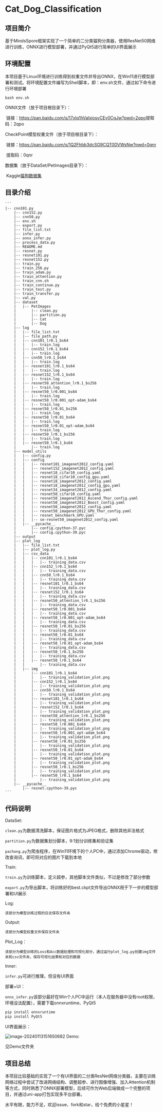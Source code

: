 # Cat_Dog_Classification

## 项目简介

基于MindsSpore框架实现了一个简单的二分类猫狗分类器，使用ResNet50网络进行训练，ONNX进行模型部署，并通过PyQt5进行简单的UI界面展示

## 环境配置

本项目基于Linux环境进行训练得到权重文件并导出ONNX，在Win11进行模型部署和测试。将环境配置文件编写为Shell脚本，即：env.sh文件，通过如下命令进行环境部署

~~~shell
bash env.sh
~~~

ONNX文件（放于项目根目录下）：

​	链接：https://pan.baidu.com/s/17xlq1hValsjosvCEy0CgJw?pwd=2qpo 
​	提取码：2qpo

CheckPoint模型权重文件（放于项目根目录下）：

​	链接：https://pan.baidu.com/s/1Q2Fhbb3dcSG9CQT0DVWsNw?pwd=0qnr 

​	提取码：0qnr

数据集（放于DataSet/PetImages目录下）：

​	Kaggle[猫狗数据集](https://www.microsoft.com/en-us/download/confirmation.aspx?id=54765)

## 目录介绍

    ```
    |-- cnn101.py
    ​    |-- cnn152.py
    ​    |-- cnn50.py
    ​    |-- env.sh
    ​    |-- export.py
    ​    |-- file_list.txt
    ​    |-- infer.py
    ​    |-- onnx_infer.py
    ​    |-- process_data.py
    ​    |-- README.md
    ​    |-- resnet.py
    ​    |-- resnet101.py
    ​    |-- resnet152.py
    ​    |-- train.py
    ​    |-- train_256.py
    ​    |-- train_adam.py
    ​    |-- train_attention.py
    ​    |-- train_cnn.sh
    ​    |-- train_continue.py
    ​    |-- train_test.py
    ​    |-- train_transfer.py
    ​    |-- val.py
    ​    |-- dataset
    ​    |   |-- PetImages
    ​    |       |-- clean.py
    ​    |       |-- partition.py
    ​    |       |-- Cat
    ​    |       |-- Dog
    ​    |-- log
    ​    |   |-- file_list.txt
    ​    |   |-- file_path.py
    ​    |   |-- cnn101_lr0.1_bs64
    ​    |   |   |-- train.log
    ​    |   |-- cnn152_lr0.1_bs64
    ​    |   |   |-- train.log
    ​    |   |-- cnn50_lr0.1_bs64
    ​    |   |   |-- train.log
    ​    |   |-- resnet101_lr0.1_bs64
    ​    |   |   |-- train.log
    ​    |   |-- resnet152_lr0.1_bs64
    ​    |   |   |-- train.log
    ​    |   |-- resnet50_attention_lr0.1_bs256
    ​    |   |   |-- train.log
    ​    |   |-- resnet50_lr0.001_bs64
    ​    |   |   |-- train.log
    ​    |   |-- resnet50_lr0.001_opt-adam_bs64
    ​    |   |   |-- train.log
    ​    |   |-- resnet50_lr0.01_bs256
    ​    |   |   |-- train.log
    ​    |   |-- resnet50_lr0.01_bs64
    ​    |   |   |-- train.log
    ​    |   |-- resnet50_lr0.01_opt-adam_bs64
    ​    |   |   |-- train.log
    ​    |   |-- resnet50_lr0.1_bs256
    ​    |   |   |-- train.log
    ​    |   |-- resnet50_lr0.1_bs64
    ​    |       |-- train.log
    ​    |-- model_utils
    ​    |   |-- config.py
    ​    |   |-- config
    ​    |   |   |-- resnet101_imagenet2012_config.yaml
    ​    |   |   |-- resnet152_imagenet2012_config.yaml
    ​    |   |   |-- resnet18_cifar10_config.yaml
    ​    |   |   |-- resnet18_cifar10_config_gpu.yaml
    ​    |   |   |-- resnet18_imagenet2012_config.yaml
    ​    |   |   |-- resnet18_imagenet2012_config_gpu.yaml
    ​    |   |   |-- resnet34_imagenet2012_config.yaml
    ​    |   |   |-- resnet50_cifar10_config.yaml
    ​    |   |   |-- resnet50_imagenet2012_Ascend_Thor_config.yaml
    ​    |   |   |-- resnet50_imagenet2012_Boost_config.yaml
    ​    |   |   |-- resnet50_imagenet2012_config.yaml
    ​    |   |   |-- resnet50_imagenet2012_GPU_Thor_config.yaml
    ​    |   |   |-- resnet_benchmark_GPU.yaml
    ​    |   |   |-- se-resnet50_imagenet2012_config.yaml
    ​    |   |-- __pycache__
    ​    |       |-- config.cpython-37.pyc
    ​    |       |-- config.cpython-39.pyc
    ​    |-- output
    ​    |-- plot_log
    ​    |   |-- file_list.txt
    ​    |   |-- plot_log.py
    ​    |   |-- csv_data
    ​    |   |   |-- cnn101_lr0.1_bs64
    ​    |   |   |   |-- training_data.csv
    ​    |   |   |-- cnn152_lr0.1_bs64
    ​    |   |   |   |-- training_data.csv
    ​    |   |   |-- cnn50_lr0.1_bs64
    ​    |   |   |   |-- training_data.csv
    ​    |   |   |-- resnet101_lr0.1_bs64
    ​    |   |   |   |-- training_data.csv
    ​    |   |   |-- resnet152_lr0.1_bs64
    ​    |   |   |   |-- training_data.csv
    ​    |   |   |-- resnet50_attention_lr0.1_bs256
    ​    |   |   |   |-- training_data.csv
    ​    |   |   |-- resnet50_lr0.001_bs64
    ​    |   |   |   |-- training_data.csv
    ​    |   |   |-- resnet50_lr0.001_opt-adam_bs64
    ​    |   |   |   |-- training_data.csv
    ​    |   |   |-- resnet50_lr0.01_bs256
    ​    |   |   |   |-- training_data.csv
    ​    |   |   |-- resnet50_lr0.01_bs64
    ​    |   |   |   |-- training_data.csv
    ​    |   |   |-- resnet50_lr0.01_opt-adam_bs64
    ​    |   |   |   |-- training_data.csv
    ​    |   |   |-- resnet50_lr0.1_bs256
    ​    |   |   |   |-- training_data.csv
    ​    |   |   |-- resnet50_lr0.1_bs64
    ​    |   |       |-- training_data.csv
    ​    |   |-- img
    ​    |       |-- cnn101_lr0.1_bs64
    ​    |       |   |-- training_validation_plot.png
    ​    |       |-- cnn152_lr0.1_bs64
    ​    |       |   |-- training_validation_plot.png
    ​    |       |-- cnn50_lr0.1_bs64
    ​    |       |   |-- training_validation_plot.png
    ​    |       |-- resnet101_lr0.1_bs64
    ​    |       |   |-- training_validation_plot.png
    ​    |       |-- resnet152_lr0.1_bs64
    ​    |       |   |-- training_validation_plot.png
    ​    |       |-- resnet50_attention_lr0.1_bs256
    ​    |       |   |-- training_validation_plot.png
    ​    |       |-- resnet50_lr0.001_bs64
    ​    |       |   |-- training_validation_plot.png
    ​    |       |-- resnet50_lr0.001_opt-adam_bs64
    ​    |       |   |-- training_validation_plot.png
    ​    |       |-- resnet50_lr0.01_bs256
    ​    |       |   |-- training_validation_plot.png
    ​    |       |-- resnet50_lr0.01_bs64
    ​    |       |   |-- training_validation_plot.png
    ​    |       |-- resnet50_lr0.01_opt-adam_bs64
    ​    |       |   |-- training_validation_plot.png
    ​    |       |-- resnet50_lr0.1_bs256
    ​    |       |   |-- training_validation_plot.png
    ​    |       |-- resnet50_lr0.1_bs64
    ​    |           |-- training_validation_plot.png
    ​    |-- __pycache__
    ​        |-- resnet.cpython-39.pyc
    ```



## 代码说明

DataSet:

`clean.py`为数据清洗脚本，保证图片格式为JPEG格式，删除其他非法格式

`partition.py`为数据集划分脚本，9:1划分训练集和验证集

`pachong.py`为爬虫程序，在Win11环境下的个人PC中，通过添加Chrome驱动，修改查询词，即可将对应的图片下载到本地

Train:

`train.py`为训练脚本，定义超参，其他脚本文件类似，不过是修改了部分参数

`export.py`为导出脚本，将训练好的best.ckpt文件导出ONNX用于下一步的模型部署和UI展示

Log:

`该部分为模型训练过程的日志保存文件夹`

Output:

`该部分为模型权重文件保存文件夹`

 Plot_Log：

`该部分为模型训练的Loss和Acc数据处理和可视化部分，通过运行plot_log.py创建img文件夹和csv文件夹，保存可视化结果和对应的数据`

Inner:

`infer.py`可进行推理，但没有UI界面

部署+UI：

`onnx_infer.py`该部分最好在Win个人PC中运行（本人在服务器中没有root权限，环境没法配置），需要下载onnxruntime、PyQt5

```cmd
pip install onnxruntime
pip install PyQt5
```

UI界面展示：

![image-20240113151650682](README.assets/image-20240113151650682.png)
Demo:

见Demo文件夹

## 项目总结

本项目比较基础的实现了一个有UI界面的二分类ResNet网络分类器，主要在训练网络过程中尝试了改进网络结构、调整超参、进行图像增强、加入Attention机制等方式，同时熟悉了ONNX部署模型，后续可作为Web后端做成一个完整的项目，并通过uni-app打包实现多平台部署。

水平有限，能力不足，欢迎issue、fork和star，给个免费的小星星！

